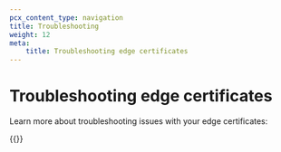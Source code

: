 ```yaml
---
pcx_content_type: navigation
title: Troubleshooting
weight: 12
meta:
    title: Troubleshooting edge certificates
---
```


# Troubleshooting edge certificates

Learn more about troubleshooting issues with your edge certificates:

{{<directory-listing>}}